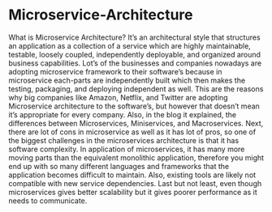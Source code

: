 # Microservice-Architecture
What is Microservice Architecture? It’s an architectural style that structures an application as a collection of a service which are highly maintainable, testable, loosely coupled, independently deployable, and organized around business capabilities. Lot’s of the businesses and companies nowadays are adopting microservice framework to their software’s because in microservice each-parts are independently built which then makes the testing, packaging, and deploying independent as well. This are the reasons why big companies like Amazon, Netflix, and Twitter are adopting Microservice architecture to the software’s, but however that doesn’t mean it’s appropriate for every company. Also, in the blog it explained, the differences between Microservices, Miniservices, and Macroservices. Next, there are lot of cons in microservice as well as it has lot of pros, so one of the biggest challenges in the microservices architecture is that it has software complexity. In application of microservices, it has many more moving parts than the equivalent monolithic application, therefore you might end up with so many different languages and frameworks that the application becomes difficult to maintain. Also, existing tools are likely not compatible with new service dependencies. Last but not least, even though microservices gives better scalability but it gives poorer performance as it needs to communicate.
